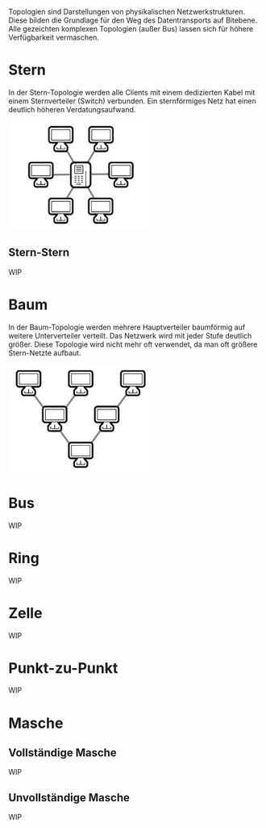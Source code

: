 Topologien sind Darstellungen von physikalischen Netzwerkstrukturen. Diese bilden die Grundlage für den Weg des Datentransports auf Bitebene. Alle gezeichten komplexen Topologien (außer Bus) lassen sich für höhere Verfügbarkeit vermaschen.

# Stern
In der Stern-Topologie werden alle Clients mit einem dedizierten Kabel mit einem Sternverteiler (Switch) verbunden. Ein sternförmiges Netz hat einen deutlich höheren Verdatungsaufwand.

![](../_Medien/Stern_Topologie.png)

## Stern-Stern
WIP

# Baum
In der Baum-Topologie werden mehrere Hauptverteiler baumförmig auf weitere Unterverteiler verteilt. Das Netzwerk wird mit jeder Stufe deutlich größer. Diese Topologie wird nicht mehr oft verwendet, da man oft größere Stern-Netzte aufbaut.

![](../_Medien/Baum_Topologie.png)

# Bus
WIP

# Ring
WIP

# Zelle
WIP

# Punkt-zu-Punkt
WIP

# Masche

## Vollständige Masche
WIP

## Unvollständige Masche
WIP
